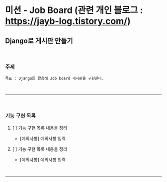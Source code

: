 미션 - Job Board (관련 개인 블로그 : https://jayb-log.tistory.com/)
========================

Django로 게시판 만들기
------------------------

<br>


### 주제

```
목표 : Django를 활용해 Job board 게시판을 구현한다.
```


<br>

***

<br>

### 기능 구현 목록

1. [ ] 기능 구현 목록 내용을 정리
    - [예외사항] 예외사항 입력


1. [ ] 기능 구현 목록 내용을 정리
    - [예외사항] 예외사항 입력






<br>

***
